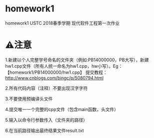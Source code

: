 # homework1
 homework1 USTC 2018春季学期 现代软件工程第一次作业
 
# ⚠️注意

1.新建以个人完整学号命名的文件夹（例如:PB14000000，PB大写），新建hw1.cpp文件（所有人统一命名为hw1.cpp，hw小写）。Eg：【homework1/PB14000000/hw1.cpp】
提交教程：http://www.cnblogs.com/bingc/p/5080794.html

2.所有代码内容（注释）不要出现汉字字符

3.不要使用预编译头文件

4.提交唯一一个完整的cpp文件（包含main函数，头文件）

5.输入以命令行参数传入（文件夹的路径）

6.在当前路径输出最终结果文件result.txt
